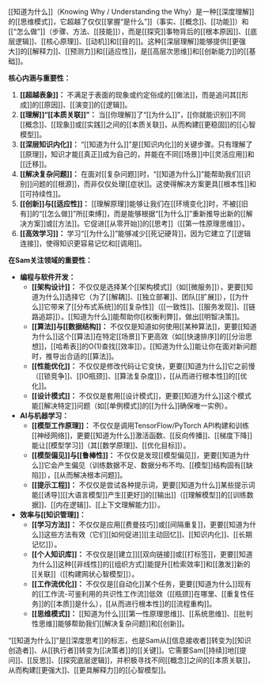 [[知道为什么]]（Knowing Why / Understanding the Why）是一种[[深度理解]]的[[思维模式]]，它超越了仅仅[[掌握“是什么”]]（事实、[[概念]]、[[功能]]）和[[“怎么做”]]（步骤、方法、[[技能]]），而是[[探究]]事物背后的[[根本原因]]、[[底层逻辑]]、[[核心原理]]、[[动机]]和[[目的]]。这种[[深层理解]]能够提供[[更强大]]的[[解释力]]、[[预测力]]和[[适应性]]，是[[高层次思维]]和[[创新能力]]的[[基础]]。

**核心内涵与重要性：**

1.  **[[超越表象]]：** 不满足于表面的现象或约定俗成的[[做法]]，而是追问其[[形成]]的[[原因]]、[[演变]]的[[逻辑]]。
2.  **[[理解]]“[[本质关联]]”：** 当[[你理解]]了“[[为什么]]”，[[你就能识别]]不同[[概念]]、[[现象]]或[[实践]]之间的[[本质关联]]，从而构建[[更稳固]]的[[心智模型]]。
3.  **[[深层知识内化]]：** “[[知道为什么]]”是[[知识内化]]的关键步骤。只有理解了[[原理]]，知识才能[[真正]]成为自己的，并能在不同[[场景]]中[[灵活应用]]和[[迁移]]。
4.  **[[解决复杂问题]]：** 在面对[[复杂问题]]时，“[[知道为什么]]”能帮助我们[[识别]]问题的[[根源]]，而非仅仅处理[[症状]]。这使得解决方案更具[[根本性]]和[[可持续性]]。
5.  **[[创新]]与[[适应性]]：** [[理解原理]]能够让我们在[[环境变化]]时，不被[[旧有]]的“[[怎么做]]”所[[束缚]]，而是能够根据“[[为什么]]”重新推导出新的[[解决方案]]或[[方法]]。它促进[[从零开始]]的[[思考]]（[[第一性原理思维]]）。
6.  **[[高效学习]]：** 学习“[[为什么]]”能够减少[[死记硬背]]，因为它建立了[[逻辑连接]]，使得知识更容易记忆和[[调用]]。

**在Sam关注领域的重要性：**

*   **编程与软件开发：**
    *   **[[架构设计]]：** 不仅仅是选择某个[[架构模式]]（如[[微服务]]），更要[[知道为什么]]选择它（为了[[解耦]]、[[独立部署]]、团队[[扩展]]），[[为什么]]它带来了[[分布式系统]]的[[复杂性]]（[[一致性]]、[[服务发现]]、[[链路追踪]]）。[[知道为什么]]能帮助你[[权衡利弊]]，做出[[明智决策]]。
    *   **[[算法]]与[[数据结构]]：** 不仅仅是知道如何使用[[某种算法]]，更要[[知道为什么]]这个[[算法]]在特定[[场景]]下更高效（如[[快速排序]]的[[分治思想]]，[[哈希表]]的O(1)查找[[效率]]）。[[知道为什么]]能让你在面对新问题时，推导出合适的[[算法]]。
    *   **[[性能优化]]：** 不仅仅是修改代码让它变快，更要[[知道为什么]]它之前慢（[[锁竞争]]、[[IO瓶颈]]、[[算法复杂度]]），[[从而进行根本性]]的[[优化]]。
    *   **[[设计模式]]：** 不仅仅是套用[[设计模式]]，更要[[知道为什么]]这个模式能[[解决特定]]问题（如[[单例模式]]的[[为什么]]确保唯一实例）。
*   **AI与机器学习：**
    *   **[[模型工作原理]]：** 不仅仅是调用TensorFlow/PyTorch API构建和训练[[神经网络]]，更要[[知道为什么]]激活函数、[[反向传播]]、[[梯度下降]]能让[[模型学习]]（其[[数学原理]]、[[优化目标]]）。
    *   **[[模型偏见]]与[[鲁棒性]]：** 不仅仅是发现[[模型偏见]]，更要[[知道为什么]]它会产生偏见（训练数据不足、数据分布不均、[[模型]]结构固有[[缺陷]]），[[从而解决根本问题]]。
    *   **[[提示工程]]：** 不仅仅是尝试各种提示词，更要[[知道为什么]]某些提示词能[[诱导]][[大语言模型]]产生[[更好]]的[[输出]]（[[理解模型]]的[[训练数据]]、[[内在逻辑]]、[[上下文理解能力]]）。
*   **效率与[[知识管理]]：**
    *   **[[学习方法]]：** 不仅仅是应用[[费曼技巧]]或[[间隔重复]]，更要[[知道为什么]]这些方法有效（它们[[如何促进]][[主动回忆]]、[[知识内化]]、[[长期记忆]]）。
    *   **[[个人知识库]]：** 不仅仅是[[建立]][[双向链接]]或[[打标签]]，更要[[知道为什么]]这种[[非线性]]的[[组织方式]]能提升[[检索效率]]和[[激发]]新的[[关联]]（[[构建网状心智模型]]）。
    *   **[[工作流优化]]：** 不仅仅是[[自动化]]某个任务，更要[[知道为什么]]现有的[[工作流-可鉴利用的共识性工作流]]低效（[[瓶颈]]在哪里、[[重复性任务]]的[[本质]]是什么），[[从而进行根本性]]的[[流程重构]]。
    *   **[[思维模式]]：** [[知道为什么]][[第一性原理思维]]、[[系统思维]]、[[批判性思维]]能够帮助我们[[解决复杂问题]]和[[创新]]。

“[[知道为什么]]”是[[深度思考]]的标志，也是Sam从[[信息接收者]]转变为[[知识创造者]]、从[[执行者]]转变为[[决策者]]的[[关键]]。它需要Sam[[持续]]地[[提问]]、[[反思]]、[[探究底层逻辑]]，并积极寻找不同[[概念]]之间的[[本质关联]]，从而构建[[更强大]]、[[更具解释力]]的[[心智模型]]。